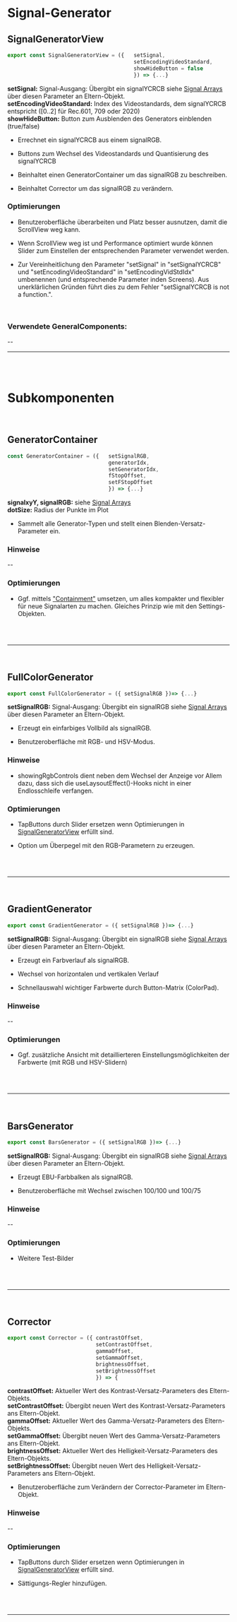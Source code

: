 # Signal-Generator


## SignalGeneratorView
```JavaScript
export const SignalGeneratorView = ({   setSignal,
                                        setEncodingVideoStandard,
                                        showHideButton = false
                                        }) => {...}
```

**setSignal:**  Signal-Ausgang: Übergibt ein signalYCRCB siehe [Signal Arrays](../SignalArrays) über diesen Parameter an Eltern-Objekt. </br>
**setEncodingVideoStandard:**  Index des Videostandards, dem signalYCRCB entspricht ([0..2] für Rec.601, 709 oder 2020) </br>
**showHideButton:**  Button zum Ausblenden des Generators einblenden (true/false) </br>

- Errechnet ein signalYCRCB aus einem signalRGB.

- Buttons zum Wechsel des Videostandards und Quantisierung des signalYCRCB

- Beinhaltet einen GeneratorContainer um das signalRGB zu beschreiben.

- Beinhaltet Corrector um das signalRGB zu verändern.


### Optimierungen

- Benutzeroberfläche überarbeiten und Platz besser ausnutzen, damit die ScrollView weg kann.

- Wenn ScrollView weg ist und Performance optimiert wurde können Slider zum Einstellen der entsprechenden Parameter verwendet werden.

- Zur Vereinheitlichung den Parameter "setSignal" in "setSignalYCRCB" und "setEncodingVideoStandard" in "setEncodingVidStdIdx" umbenennen (und entsprechende Parameter inden Screens). Aus unerklärlichen Gründen führt dies zu dem Fehler "setSignalYCRCB is not a function.".

</br>

### Verwendete GeneralComponents:
--

---

</br></br>

# Subkomponenten

</br>

## GeneratorContainer

```JavaScript
const GeneratorContainer = ({   setSignalRGB,
                                generatorIdx,
                                setGeneratorIdx,
                                fStopOffset,
                                setFStopOffset
                                }) => {...}
```


**signalxyY, signalRGB:**   siehe [Signal Arrays](../SignalArrays) </br>
**dotSize:**                Radius der Punkte im Plot

- Sammelt alle Generator-Typen und stellt einen Blenden-Versatz-Parameter ein.

### Hinweise

--

### Optimierungen

- Ggf. mittels ["Containment"](https://reactjs.org/docs/composition-vs-inheritance.html) umsetzen, um alles kompakter und flexibler für neue Signalarten zu machen. Gleiches Prinzip wie mit den Settings-Objekten.

</br>
</br>

---
</br>

## FullColorGenerator

```JavaScript
export const FullColorGenerator = ({ setSignalRGB })=> {...}
```

**setSignalRGB:** Signal-Ausgang: Übergibt ein signalRGB siehe [Signal Arrays](../SignalArrays) über diesen Parameter an Eltern-Objekt. </br>

- Erzeugt ein einfarbiges Vollbild als signalRGB.

- Benutzeroberfläche mit RGB- und HSV-Modus.

### Hinweise

- showingRgbControls dient neben dem Wechsel der Anzeige vor Allem dazu, dass sich die useLaysoutEffect()-Hooks nicht in einer Endlosschleife verfangen.

### Optimierungen

- TapButtons durch Slider ersetzen wenn Optimierungen in [SignalGeneratorView](#signalgeneratorview) erfüllt sind.

- Option um Überpegel mit den RGB-Parametern zu erzeugen.

</br>
</br>

---
</br>

## GradientGenerator

```JavaScript
export const GradientGenerator = ({ setSignalRGB })=> {...}
```

**setSignalRGB:** Signal-Ausgang: Übergibt ein signalRGB siehe [Signal Arrays](../SignalArrays) über diesen Parameter an Eltern-Objekt. </br>

- Erzeugt ein Farbverlauf als signalRGB.

- Wechsel von horizontalen und vertikalen Verlauf

- Schnellauswahl wichtiger Farbwerte durch Button-Matrix (ColorPad).

### Hinweise

--

### Optimierungen

- Ggf. zusätzliche Ansicht mit detaillierteren Einstellungsmöglichkeiten der Farbwerte (mit RGB und HSV-Slidern)

</br>
</br>

---
</br>

## BarsGenerator

```JavaScript
export const BarsGenerator = ({ setSignalRGB })=> {...}
```

**setSignalRGB:** Signal-Ausgang: Übergibt ein signalRGB siehe [Signal Arrays](../SignalArrays) über diesen Parameter an Eltern-Objekt. </br>

- Erzeugt EBU-Farbbalken als signalRGB.

- Benutzeroberfläche mit Wechsel zwischen 100/100 und 100/75

### Hinweise

--

### Optimierungen

- Weitere Test-Bilder

</br>
</br>

---
</br>

## Corrector

```JavaScript
export const Corrector = ({ contrastOffset,
                            setContrastOffset,
                            gammaOffset,
                            setGammaOffset,
                            brightnessOffset,
                            setBrightnessOffset
                            }) => {
```

**contrastOffset:**     Aktueller Wert des Kontrast-Versatz-Parameters des Eltern-Objekts.</br>
**setContrastOffset:**  Übergibt neuen Wert des Kontrast-Versatz-Parameters ans Eltern-Objekt.</br>
**gammaOffset:**        Aktueller Wert des Gamma-Versatz-Parameters des Eltern-Objekts.</br>
**setGammaOffset:**     Übergibt neuen Wert des Gamma-Versatz-Parameters ans Eltern-Objekt.</br>
**brightnessOffset:**   Aktueller Wert des Helligkeit-Versatz-Parameters des Eltern-Objekts.</br>
**setBrightnessOffset:** Übergibt neuen Wert des Helligkeit-Versatz-Parameters ans Eltern-Objekt.</br>

- Benutzeroberfläche zum Verändern der Corrector-Parameter im Eltern-Objekt.

### Hinweise

--

### Optimierungen

- TapButtons durch Slider ersetzen wenn Optimierungen in [SignalGeneratorView](#signalgeneratorview) erfüllt sind.

- Sättigungs-Regler hinzufügen.

</br>
</br>

---
</br>
